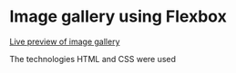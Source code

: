 # Image gallery using Flexbox

<a href="https://developer-vs.github.io/image_gallery_2/">Live preview of image gallery</a>

The technologies HTML and CSS were used
